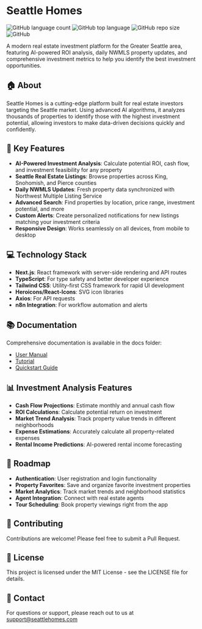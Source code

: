 # Seattle Homes

![GitHub language count](https://img.shields.io/github/languages/count/henrynkoh/rei_seattle)
![GitHub top language](https://img.shields.io/github/languages/top/henrynkoh/rei_seattle)
![GitHub repo size](https://img.shields.io/github/repo-size/henrynkoh/rei_seattle)
![GitHub](https://img.shields.io/github/license/henrynkoh/rei_seattle)

A modern real estate investment platform for the Greater Seattle area, featuring AI-powered ROI analysis, daily NWMLS property updates, and comprehensive investment metrics to help you identify the best investment opportunities.

## 🏠 About

Seattle Homes is a cutting-edge platform built for real estate investors targeting the Seattle market. Using advanced AI algorithms, it analyzes thousands of properties to identify those with the highest investment potential, allowing investors to make data-driven decisions quickly and confidently.

## 🚀 Key Features

- **AI-Powered Investment Analysis**: Calculate potential ROI, cash flow, and investment feasibility for any property
- **Seattle Real Estate Listings**: Browse properties across King, Snohomish, and Pierce counties
- **Daily NWMLS Updates**: Fresh property data synchronized with Northwest Multiple Listing Service
- **Advanced Search**: Find properties by location, price range, investment potential, and more
- **Custom Alerts**: Create personalized notifications for new listings matching your investment criteria
- **Responsive Design**: Works seamlessly on all devices, from mobile to desktop

## 💻 Technology Stack

- **Next.js**: React framework with server-side rendering and API routes
- **TypeScript**: For type safety and better developer experience
- **Tailwind CSS**: Utility-first CSS framework for rapid UI development
- **Heroicons/React-Icons**: SVG icon libraries
- **Axios**: For API requests
- **n8n Integration**: For workflow automation and alerts

## 📚 Documentation

Comprehensive documentation is available in the docs folder:
- [User Manual](docs/USER_MANUAL.md)
- [Tutorial](docs/TUTORIAL.md)
- [Quickstart Guide](docs/QUICKSTART.md)

## 📊 Investment Analysis Features

- **Cash Flow Projections**: Estimate monthly and annual cash flow
- **ROI Calculations**: Calculate potential return on investment
- **Market Trend Analysis**: Track property value trends in different neighborhoods
- **Expense Estimations**: Accurately calculate all property-related expenses
- **Rental Income Predictions**: AI-powered rental income forecasting

## 🔮 Roadmap

- **Authentication**: User registration and login functionality
- **Property Favorites**: Save and organize favorite investment properties
- **Market Analytics**: Track market trends and neighborhood statistics
- **Agent Integration**: Connect with real estate agents
- **Tour Scheduling**: Book property viewings right from the app

## 🤝 Contributing

Contributions are welcome! Please feel free to submit a Pull Request.

## 📜 License

This project is licensed under the MIT License - see the LICENSE file for details.

## 📧 Contact

For questions or support, please reach out to us at support@seattlehomes.com 